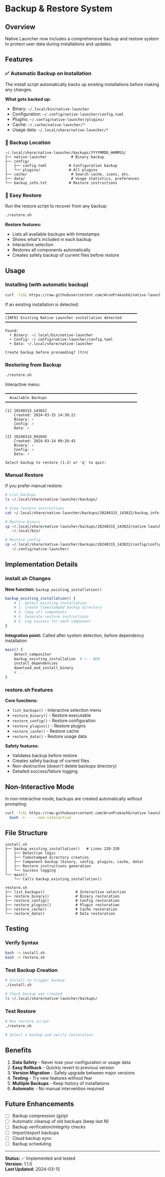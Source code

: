 # Backup & Restore System

## Overview

Native Launcher now includes a comprehensive backup and restore system to protect user data during installations and updates.

## Features

### ✅ Automatic Backup on Installation

The install script automatically backs up existing installations before making any changes.

**What gets backed up:**

- Binary: `~/.local/bin/native-launcher`
- Configuration: `~/.config/native-launcher/config.toml`
- Plugins: `~/.config/native-launcher/plugins/`
- Cache: `~/.cache/native-launcher/*`
- Usage data: `~/.local/share/native-launcher/*`

### 📂 Backup Location

```
~/.local/share/native-launcher/backups/YYYYMMDD_HHMMSS/
├── native-launcher           # Binary backup
├── config/
│   ├── config.toml          # Configuration backup
│   └── plugins/             # All plugins
├── cache/                    # Search cache, icons, etc.
├── data/                     # Usage statistics, preferences
└── backup_info.txt          # Restore instructions
```

### 🔄 Easy Restore

Run the restore script to recover from any backup:

```bash
./restore.sh
```

**Restore features:**

- Lists all available backups with timestamps
- Shows what's included in each backup
- Interactive selection
- Restores all components automatically
- Creates safety backup of current files before restore

## Usage

### Installing (with automatic backup)

```bash
curl -fsSL https://raw.githubusercontent.com/ArunPrakashG/native-launcher/main/install.sh | bash
```

If an existing installation is detected:

```
━━━━━━━━━━━━━━━━━━━━━━━━━━━━━━━━━━━━━━━━━━━━━━━━━━━━━━━━━━━━
[INFO] Existing Native Launcher installation detected
━━━━━━━━━━━━━━━━━━━━━━━━━━━━━━━━━━━━━━━━━━━━━━━━━━━━━━━━━━━━

Found:
  • Binary: ~/.local/bin/native-launcher
  • Config: ~/.config/native-launcher/config.toml
  • Data: ~/.local/share/native-launcher

Create backup before proceeding? (Y/n)
```

### Restoring from Backup

```bash
./restore.sh
```

Interactive menu:

```
━━━━━━━━━━━━━━━━━━━━━━━━━━━━━━━━━━━━━━━━━━━━━━━━━━━━━━━━━━━━
  Available Backups
━━━━━━━━━━━━━━━━━━━━━━━━━━━━━━━━━━━━━━━━━━━━━━━━━━━━━━━━━━━━

[1] 20240315_143022
    Created: 2024-03-15 14:30:22
    Binary: ✓
    Config: ✓
    Data: ✓

[2] 20240314_092045
    Created: 2024-03-14 09:20:45
    Binary: ✓
    Config: ✓
    Data: ✓

Select backup to restore (1-2) or 'q' to quit:
```

### Manual Restore

If you prefer manual restore:

```bash
# List backups
ls ~/.local/share/native-launcher/backups/

# View restore instructions
cat ~/.local/share/native-launcher/backups/20240315_143022/backup_info.txt

# Restore binary
cp ~/.local/share/native-launcher/backups/20240315_143022/native-launcher \
   ~/.local/bin/

# Restore config
cp ~/.local/share/native-launcher/backups/20240315_143022/config/config.toml \
   ~/.config/native-launcher/
```

## Implementation Details

### install.sh Changes

**New function:** `backup_existing_installation()`

```bash
backup_existing_installation() {
    # 1. Detect existing installation
    # 2. Create timestamped backup directory
    # 3. Copy all components
    # 4. Generate restore instructions
    # 5. Log success for each component
}
```

**Integration point:** Called after system detection, before dependency installation

```bash
main() {
    detect_compositor
    backup_existing_installation  # <-- NEW
    install_dependencies
    download_and_install_binary
    # ...
}
```

### restore.sh Features

**Core functions:**

- `list_backups()` - Interactive selection menu
- `restore_binary()` - Restore executable
- `restore_config()` - Restore configuration
- `restore_plugins()` - Restore plugins
- `restore_cache()` - Restore cache
- `restore_data()` - Restore usage data

**Safety features:**

- Validates backup before restore
- Creates safety backup of current files
- Non-destructive (doesn't delete backups directory)
- Detailed success/failure logging

## Non-Interactive Mode

In non-interactive mode, backups are created automatically without prompting:

```bash
curl -fsSL https://raw.githubusercontent.com/ArunPrakashG/native-launcher/main/install.sh | \
  bash -s -- --non-interactive
```

## File Structure

```
install.sh
├── backup_existing_installation()   # Lines 220-320
│   ├── Detection logic
│   ├── Timestamped directory creation
│   ├── Component backup (binary, config, plugins, cache, data)
│   ├── Restore instructions generation
│   └── Success logging
└── main()
    └── Calls backup_existing_installation()

restore.sh
├── list_backups()              # Interactive selection
├── restore_binary()            # Binary restoration
├── restore_config()            # Config restoration
├── restore_plugins()           # Plugin restoration
├── restore_cache()             # Cache restoration
└── restore_data()              # Data restoration
```

## Testing

### Verify Syntax

```bash
bash -n install.sh
bash -n restore.sh
```

### Test Backup Creation

```bash
# Install to trigger backup
./install.sh

# Check backup was created
ls ~/.local/share/native-launcher/backups/
```

### Test Restore

```bash
# Run restore script
./restore.sh

# Select a backup and verify restoration
```

## Benefits

1. **Data Safety** - Never lose your configuration or usage data
2. **Easy Rollback** - Quickly revert to previous version
3. **Version Migration** - Safely upgrade between major versions
4. **Testing** - Try new features without fear
5. **Multiple Backups** - Keep history of installations
6. **Automatic** - No manual intervention required

## Future Enhancements

- [ ] Backup compression (gzip)
- [ ] Automatic cleanup of old backups (keep last N)
- [ ] Backup verification/integrity checks
- [ ] Import/export backups
- [ ] Cloud backup sync
- [ ] Backup scheduling

---

**Status:** ✅ Implemented and tested  
**Version:** 1.1.0  
**Last Updated:** 2024-03-15
